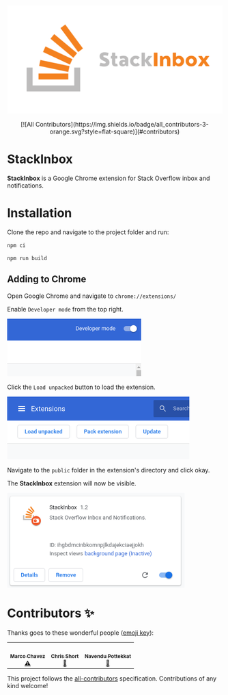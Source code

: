 ![StackInbox](./StackInbox.png)
<div style="text-align: center;">
  <!-- ALL-CONTRIBUTORS-BADGE:START - Do not remove or modify this section -->
  [![All Contributors](https://img.shields.io/badge/all_contributors-3-orange.svg?style=flat-square)](#contributors)
  <!-- ALL-CONTRIBUTORS-BADGE:END --> 
</div>

# StackInbox

**StackInbox** is a Google Chrome extension for Stack Overflow inbox and notifications.

# Installation

Clone the repo and navigate to the project folder and run:

```
npm ci
```

```
npm run build
```

## Adding to Chrome

Open Google Chrome and navigate to ```chrome://extensions/```

Enable ```Developer mode``` from the top right.

![Dev Mode](./dev_mode.png)

Click the ```Load unpacked``` button to load the extension.

![Load unpacked](./load_unpacked.png)

Navigate to the ```public``` folder in the extension's directory and click okay.

The **StackInbox** extension will now be visible.

![extension](./extension.png)

# Contributors ✨

Thanks goes to these wonderful people ([emoji key](https://allcontributors.org/docs/en/emoji-key)):

<!-- ALL-CONTRIBUTORS-LIST:START - Do not remove or modify this section -->
<!-- prettier-ignore-start -->
<!-- markdownlint-disable -->
<table>
  <tr>
    <td align="center"><a href="https://www.marcochavez.info/"><img src="https://avatars0.githubusercontent.com/u/43889446?v=4" width="100px;" alt=""/><br /><sub><b>Marco Chavez</b></sub></a><br /><a href="https://github.com/devcshort/stack-inbox/commits?author=mxrcochxvez" title="Tests">⚠️</a></td>
    <td align="center"><a href="https://www.chrisrshort.com"><img src="https://avatars3.githubusercontent.com/u/13677134?v=4" width="100px;" alt=""/><br /><sub><b>Chris Short</b></sub></a><br /><a href="#projectManagement-devcshort" title="Project Management">📆</a></td>
    <td align="center"><a href="http://navendu.me"><img src="https://avatars1.githubusercontent.com/u/49474499?v=4" width="100px;" alt=""/><br /><sub><b>Navendu Pottekkat</b></sub></a><br /><a href="https://github.com/devcshort/stack-inbox/commits?author=navendu-pottekkat" title="Documentation">📖</a></td>
  </tr>
</table>

<!-- markdownlint-enable -->
<!-- prettier-ignore-end -->
<!-- ALL-CONTRIBUTORS-LIST:END -->

This project follows the [all-contributors](https://github.com/all-contributors/all-contributors) specification. Contributions of any kind welcome!
